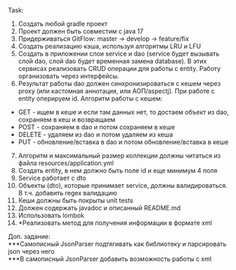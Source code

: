 Task:  
1. Создать любой gradle проект
2. Проект должен быть совместим с java 17
3. Придерживаться GitFlow: master -> develop -> feature/fix
4. Создать реализацию кэша, используя алгоритмы LRU и LFU
5. Создать в приложении слои service и dao (service будет вызывать слой dao, слой dao будет временная замена database). В этих сервисах реализовать CRUD операции для работы с entity. Работу организовать через интерфейсы.
6. Результат работы dao должен синхронизироваться с кешем через proxy (или кастомная аннотация, или АОП/aspectj). При работе с entity оперируем id. Алгоритм работы с кешем:
* GET - ищем в кеше и если там данных нет, то достаем объект из dao, сохраняем в кеш и возвращаем
* POST - сохраняем в dao и потом сохраняем в кеше
* DELETE - удаляем из dao и потом удаляем из кеша
* PUT - обновление/вставка в dao и потом обновление/вставка в кеше
7. Алгоритм и максимальный размер коллекции должны читаться из файла resources/application.yml
8. Создать entity, в нем должно быть поле id и еще минимум 4 поля
9. Service работает с dto
10. Объекты (dto), которые принимает service, должны валидироваться. В т.ч. добавить regex валидацию
11. Кеши должны быть покрыты unit tests
12. Должен содержать javadoc и описанный README.md
13. Использовать lombok
14. *Реализовать метод для получения информации в формате xml

Доп. задание:  
***Самописный JsonParser подтягивать как библиотеку и парсировать json через него  
***В самописный JsonParser добавить возможность работы с xml
